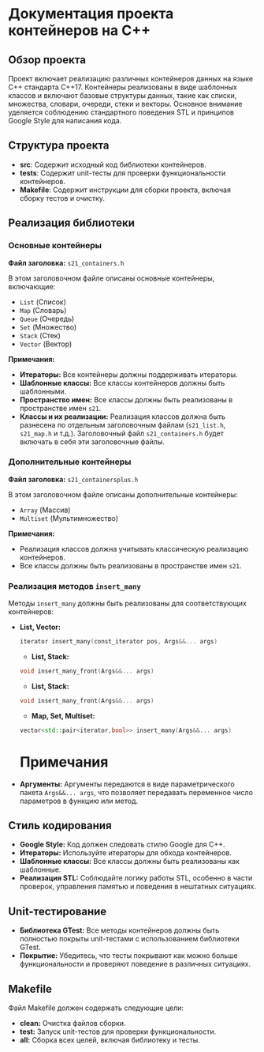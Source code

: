 # Документация проекта контейнеров на C++

## Обзор проекта

Проект включает реализацию различных контейнеров данных на языке C++ стандарта C++17. Контейнеры реализованы в виде шаблонных классов и включают базовые структуры данных, такие как списки, множества, словари, очереди, стеки и векторы. Основное внимание уделяется соблюдению стандартного поведения STL и принципов Google Style для написания кода.

## Структура проекта

- **src**: Содержит исходный код библиотеки контейнеров.
- **tests**: Содержит unit-тесты для проверки функциональности контейнеров.
- **Makefile**: Содержит инструкции для сборки проекта, включая сборку тестов и очистку.

## Реализация библиотеки

### Основные контейнеры

**Файл заголовка:** `s21_containers.h`

В этом заголовочном файле описаны основные контейнеры, включающие:

- `List` (Список)
- `Map` (Словарь)
- `Queue` (Очередь)
- `Set` (Множество)
- `Stack` (Стек)
- `Vector` (Вектор)

**Примечания:**

- **Итераторы:** Все контейнеры должны поддерживать итераторы.
- **Шаблонные классы:** Все классы контейнеров должны быть шаблонными.
- **Пространство имен:** Все классы должны быть реализованы в пространстве имен `s21`.
- **Классы и их реализации:** Реализация классов должна быть разнесена по отдельным заголовочным файлам (`s21_list.h`, `s21_map.h` и т.д.). Заголовочный файл `s21_containers.h` будет включать в себя эти заголовочные файлы.

### Дополнительные контейнеры

**Файл заголовка:** `s21_containersplus.h`

В этом заголовочном файле описаны дополнительные контейнеры:

- `Array` (Массив)
- `Multiset` (Мультимножество)

**Примечания:**

- Реализация классов должна учитывать классическую реализацию контейнеров.
- Все классы должны быть реализованы в пространстве имен `s21`.

### Реализация методов `insert_many`

Методы `insert_many` должны быть реализованы для соответствующих контейнеров:

- **List, Vector:**
  ```cpp
  iterator insert_many(const_iterator pos, Args&&... args)
  ```

  - **List, Stack:**
  ```cpp
  void insert_many_front(Args&&... args)
  ```

  - **List, Stack:**
  ```cpp
  void insert_many_front(Args&&... args)
  ```

  - **Map, Set, Multiset:**
  ```cpp
  vector<std::pair<iterator,bool>> insert_many(Args&&... args)
  ```

  # Примечания

- **Аргументы:** Аргументы передаются в виде параметрического пакета `Args&&... args`, что позволяет передавать переменное число параметров в функцию или метод.

## Стиль кодирования

- **Google Style:** Код должен следовать стилю Google для C++.
- **Итераторы:** Используйте итераторы для обхода контейнеров.
- **Шаблонные классы:** Все классы должны быть реализованы как шаблонные.
- **Реализация STL:** Соблюдайте логику работы STL, особенно в части проверок, управления памятью и поведения в нештатных ситуациях.

## Unit-тестирование

- **Библиотека GTest:** Все методы контейнеров должны быть полностью покрыты unit-тестами с использованием библиотеки GTest.
- **Покрытие:** Убедитесь, что тесты покрывают как можно больше функциональности и проверяют поведение в различных ситуациях.

## Makefile

Файл Makefile должен содержать следующие цели:

- **clean:** Очистка файлов сборки.
- **test:** Запуск unit-тестов для проверки функциональности.
- **all:** Сборка всех целей, включая библиотеку и тесты.

